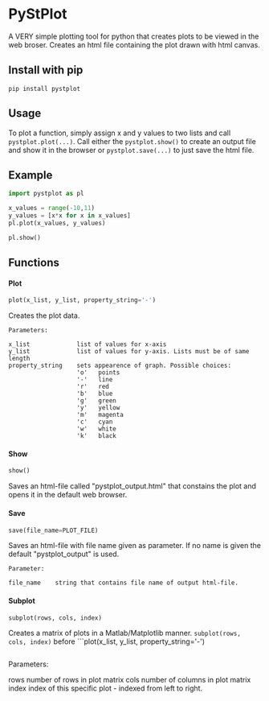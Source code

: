 # PyStPlot
A VERY simple plotting tool for python that creates plots to be viewed in the web broser.
Creates an html file containing the plot drawn with html canvas.

## Install with pip
```
pip install pystplot
```
## Usage
To plot a function, simply assign x and y values to two lists and call `pystplot.plot(...)`.
Call either the `pystplot.show()` to create an output file and show it in the browser or `pystplot.save(...)` to just save the html file.

## Example
```python
import pystplot as pl

x_values = range(-10,11)
y_values = [x*x for x in x_values]
pl.plot(x_values, y_values)

pl.show()
```

## Functions
#### Plot
```python
plot(x_list, y_list, property_string='-')
```
Creates the plot data.

```
Parameters:
        
x_list             list of values for x-axis
y_list             list of values for y-axis. Lists must be of same length
property_string    sets appearence of graph. Possible choices:
                   'o'   points
                   '-'   line
                   'r'   red
                   'b'   blue
                   'g'   green
                   'y'   yellow
                   'm'   magenta
                   'c'   cyan
                   'w'   white
                   'k'   black         
```

#### Show
```python
show()
```
Saves an html-file called "pystplot_output.html" that constains the plot and opens it in the default web browser.

#### Save
```python
save(file_name=PLOT_FILE)
```
Saves an html-file with file name given as parameter. If no name is given the default "pystplot_output" is used.

```
Parameter:

file_name    string that contains file name of output html-file.
```

#### Subplot
```python
subplot(rows, cols, index)
```

Creates a matrix of plots in a Matlab/Matplotlib manner. ```subplot(rows, cols, index)``` before ```plot(x_list, y_list, property_string='-')
``` to tag the plot.

```
Parameters:
    
rows    number of rows in plot matrix
cols    number of columns in plot matrix
index   index of this specific plot - indexed from left to right.
```